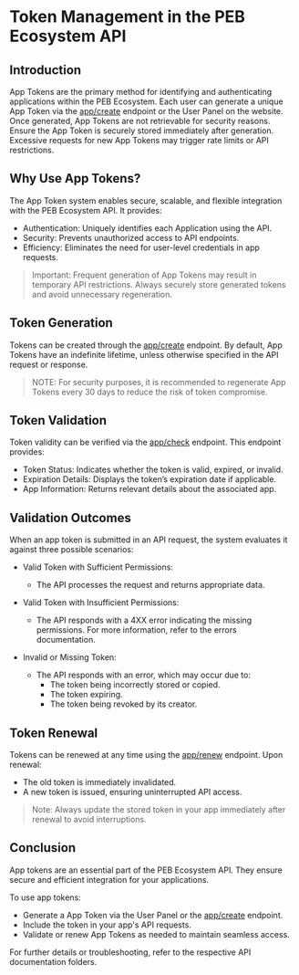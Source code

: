 # Token Management in the PEB Ecosystem API
## Introduction

App Tokens are the primary method for identifying and authenticating applications within the PEB Ecosystem. Each user can generate a unique App Token via the [app/create](../v1/app.create.md) endpoint or the User Panel on the website.
<br>
Once generated, App Tokens are not retrievable for security reasons. Ensure the App Token is securely stored immediately after generation. Excessive requests for new App Tokens may trigger rate limits or API restrictions.

## Why Use App Tokens?

The App Token system enables secure, scalable, and flexible integration with the PEB Ecosystem API. It provides:
- Authentication: Uniquely identifies each Application using the API.
- Security: Prevents unauthorized access to API endpoints.
- Efficiency: Eliminates the need for user-level credentials in app requests.

> Important: Frequent generation of App Tokens may result in temporary API restrictions. Always securely store generated tokens and avoid unnecessary regeneration.

## Token Generation

Tokens can be created through the [app/create](../v1/app.create.md) endpoint. By default, App Tokens have an indefinite lifetime, unless otherwise specified in the API request or response.

> NOTE: For security purposes, it is recommended to regenerate App Tokens every 30 days to reduce the risk of token compromise.

## Token Validation

Token validity can be verified via the [app/check](../v1/app.check.md) endpoint. This endpoint provides:

- Token Status: Indicates whether the token is valid, expired, or invalid.
- Expiration Details: Displays the token’s expiration date if applicable.
- App Information: Returns relevant details about the associated app.

## Validation Outcomes

When an app token is submitted in an API request, the system evaluates it against three possible scenarios:

- Valid Token with Sufficient Permissions:
    - The API processes the request and returns appropriate data.

- Valid Token with Insufficient Permissions:
    - The API responds with a 4XX error indicating the missing permissions. For more information, refer to the errors documentation.

- Invalid or Missing Token:
    - The API responds with an error, which may occur due to:
        - The token being incorrectly stored or copied.
        - The token expiring.
        - The token being revoked by its creator.

## Token Renewal

Tokens can be renewed at any time using the [app/renew](../v1/app.renew.md) endpoint. Upon renewal:

- The old token is immediately invalidated.
- A new token is issued, ensuring uninterrupted API access.

> Note: Always update the stored token in your app immediately after renewal to avoid interruptions.

## Conclusion

App tokens are an essential part of the PEB Ecosystem API. They ensure secure and efficient integration for your applications.

To use app tokens:
- Generate a App Token via the User Panel or the [app/create](../v1/app.create.md) endpoint.
- Include the token in your app's API requests.
- Validate or renew App Tokens as needed to maintain seamless access.

For further details or troubleshooting, refer to the respective API documentation folders.
